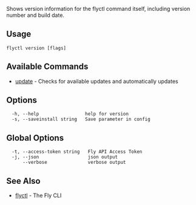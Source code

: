 Shows version information for the flyctl command itself, including version
number and build date.

## Usage
~~~
flyctl version [flags]
~~~

## Available Commands
* [update](/docs/flyctl/version-update/)	 - Checks for available updates and automatically updates

## Options

~~~
  -h, --help                 help for version
  -s, --saveinstall string   Save parameter in config
~~~

## Global Options

~~~
  -t, --access-token string   Fly API Access Token
  -j, --json                  json output
      --verbose               verbose output
~~~

## See Also

* [flyctl](/docs/flyctl/help/)	 - The Fly CLI

